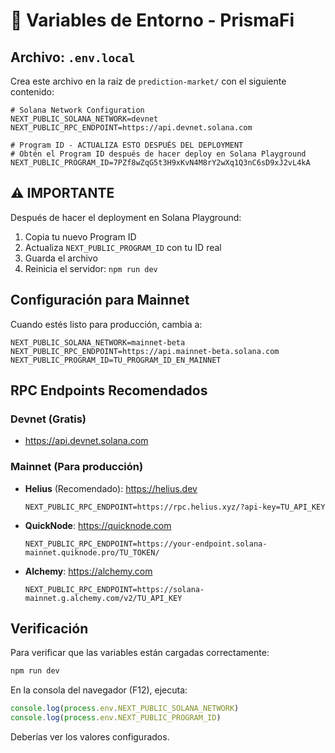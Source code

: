 # 🔐 Variables de Entorno - PrismaFi

## Archivo: `.env.local`

Crea este archivo en la raíz de `prediction-market/` con el siguiente contenido:

```env
# Solana Network Configuration
NEXT_PUBLIC_SOLANA_NETWORK=devnet
NEXT_PUBLIC_RPC_ENDPOINT=https://api.devnet.solana.com

# Program ID - ACTUALIZA ESTO DESPUÉS DEL DEPLOYMENT
# Obtén el Program ID después de hacer deploy en Solana Playground
NEXT_PUBLIC_PROGRAM_ID=7PZf8wZqG5t3H9xKvN4M8rY2wXq1Q3nC6sD9xJ2vL4kA
```

## ⚠️ IMPORTANTE

Después de hacer el deployment en Solana Playground:

1. Copia tu nuevo Program ID
2. Actualiza `NEXT_PUBLIC_PROGRAM_ID` con tu ID real
3. Guarda el archivo
4. Reinicia el servidor: `npm run dev`

## Configuración para Mainnet

Cuando estés listo para producción, cambia a:

```env
NEXT_PUBLIC_SOLANA_NETWORK=mainnet-beta
NEXT_PUBLIC_RPC_ENDPOINT=https://api.mainnet-beta.solana.com
NEXT_PUBLIC_PROGRAM_ID=TU_PROGRAM_ID_EN_MAINNET
```

## RPC Endpoints Recomendados

### Devnet (Gratis)
- https://api.devnet.solana.com

### Mainnet (Para producción)
- **Helius** (Recomendado): https://helius.dev
  ```
  NEXT_PUBLIC_RPC_ENDPOINT=https://rpc.helius.xyz/?api-key=TU_API_KEY
  ```

- **QuickNode**: https://quicknode.com
  ```
  NEXT_PUBLIC_RPC_ENDPOINT=https://your-endpoint.solana-mainnet.quiknode.pro/TU_TOKEN/
  ```

- **Alchemy**: https://alchemy.com
  ```
  NEXT_PUBLIC_RPC_ENDPOINT=https://solana-mainnet.g.alchemy.com/v2/TU_API_KEY
  ```

## Verificación

Para verificar que las variables están cargadas correctamente:

```bash
npm run dev
```

En la consola del navegador (F12), ejecuta:
```javascript
console.log(process.env.NEXT_PUBLIC_SOLANA_NETWORK)
console.log(process.env.NEXT_PUBLIC_PROGRAM_ID)
```

Deberías ver los valores configurados.





